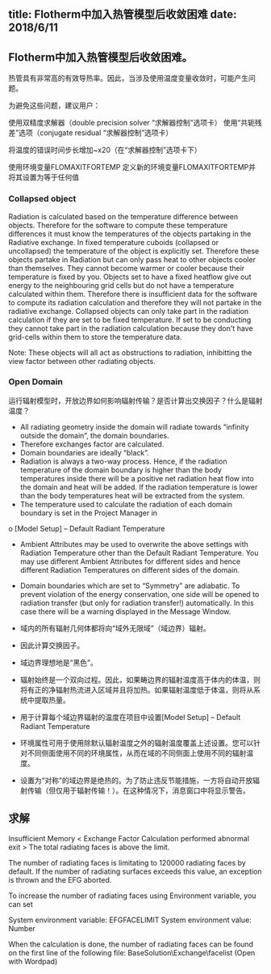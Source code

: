 title: Flotherm中加入热管模型后收敛困难
date: 2018/6/11
---

## Flotherm中加入热管模型后收敛困难。

热管具有非常高的有效导热率。因此，当涉及使用温度变量收敛时，可能产生问题。

为避免这些问题，建议用户：

使用双精度求解器（double precision solver “求解器控制”选项卡）
使用“共轭残差”选项（conjugate residual “求解器控制”选项卡）

将温度的错误时间步长增加~x20（在“求解器控制”选项卡下）

使用环境变量FLOMAXITFORTEMP
定义新的环境变量FLOMAXITFORTEMP并将其设置为等于任何值

### Collapsed object

Radiation is calculated based on the temperature difference between objects. Therefore for the software to compute these temperature differences it must know the temperatures of the objects partaking in the Radiative exchange. In fixed temperature cuboids (collapsed or uncollapsed) the temperature of the object is explicitly set. Therefore these objects partake in Radiation but can only pass heat to other objects cooler than themselves. They cannot become warmer or cooler because their temperature is fixed by you. Objects set to have a fixed heatflow give out energy to the neighbouring grid cells but do not have a temperature calculated within them. Therefore there is insufficient data for the software to compute its radiation calculation and therefore they will not partake in the radiative exchange. Collapsed objects can only take part in the radiation calculation if they are set to be fixed temperature. If set to be conducting they cannot take part in the radiation calculation because they don't have grid-cells within them to store the temperature data.

Note: These objects will all act as obstructions to radiation, inhibitting the view factor between other radiating objects.

### Open Domain

运行辐射模型时，开放边界如何影响辐射传输？是否计算出交换因子？什么是辐射温度？

- All radiating geometry inside the domain will radiate towards “infinity outside the domain”, the domain boundaries.
- Therefore exchanges factor are calculated.
- Domain boundaries are ideally “black”.
- Radiation is always a two-way process. Hence, if the radiation temperature of the domain boundary is higher than the body temperatures inside there will be a positive net radiation heat flow into the domain and heat will be added. If the radiation temperature is lower than the body temperatures heat will be extracted from the system.
- The temperature used to calculate the radiation of each domain boundary is set in the Project Manager in

o   [Model Setup] – Default Radiant Temperature

- Ambient Attributes may be used to overwrite the above settings with Radiation Temperature other than the Default Radiant Temperature. You may use different Ambient Attributes for different sides and hence different Radiation Temperatures on different sides of the domain.
- Domain boundaries which are set to “Symmetry” are adiabatic. To prevent violation of the energy conservation, one side will be opened to radiation transfer (but only for radiation transfer!) automatically. In this case there will be a warning displayed in the Message Window.

- 域内的所有辐射几何体都将向“域外无限域”（域边界）辐射。
- 因此计算交换因子。
- 域边界理想地是“黑色”。
- 辐射始终是一个双向过程。因此，如果畴边界的辐射温度高于体内的体温，则将有正的净辐射热流进入区域并且将加热。如果辐射温度低于体温，则将从系统中提取热量。
- 用于计算每个域边界辐射的温度在项目中设置[Model Setup] – Default Radiant Temperature

- 环境属性可用于使用除默认辐射温度之外的辐射温度覆盖上述设置。您可以针对不同侧面使用不同的环境属性，从而在域的不同侧面上使用不同的辐射温度。
- 设置为“对称”的域边界是绝热的。为了防止违反节能措施，一方将自动开放辐射传输（但仅用于辐射传输！）。在这种情况下，消息窗口中将显示警告。



## 求解

Insufficient Memory < Exchange Factor Calculation performed abnormal exit >
The total radiating faces is above the limit.

The number of radiating faces is limitating to 120000 radiating faces by default. If the number of radiating surfaces exceeds this value, an exception is thrown and the EFG aborted.

To increase the number of radiating faces using Environment variable, you can set

System environment variable: EFGFACELIMIT 
System environment value: Number

When the calculation is done, the number of radiating faces can be found on the first line of the following file: BaseSolution\Exchange\facelist (Open with Wordpad)